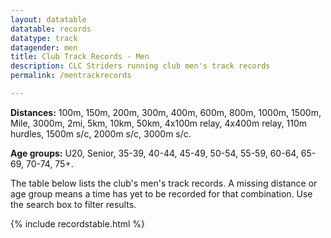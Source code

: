 ```yaml
---
layout: datatable
datatable: records
datatype: track
datagender: men
title: Club Track Records - Men
description: CLC Striders running club men's track records
permalink: /mentrackrecords

---
```


**Distances:** 100m, 150m, 200m, 300m, 400m, 600m, 800m, 1000m, 1500m, Mile, 3000m, 2mi, 5km, 10km, 50km, 4x100m relay, 4x400m relay, 110m hurdles, 1500m s/c, 2000m s/c, 3000m s/c.

**Age groups:** U20, Senior, 35-39, 40-44, 45-49, 50-54, 55-59, 60-64, 65-69, 70-74, 75+.

The table below lists the club's men's track records. A missing distance or age group means a time has yet to be recorded for that combination. Use the search box to filter results.

{% include recordstable.html %}
